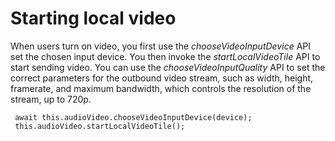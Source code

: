 # Starting local video<a name="starting-local-video"></a>

 When users turn on video, you first use the *chooseVideoInputDevice* API set the chosen input device\. You then invoke the *startLocalVideoTile* API to start sending video\. You can use the *chooseVideoInputQuality* API to set the correct parameters for the outbound video stream, such as width, height, framerate, and maximum bandwidth, which controls the resolution of the stream, up to 720p\. 

```
 await this.audioVideo.chooseVideoInputDevice(device);
 this.audioVideo.startLocalVideoTile();
```